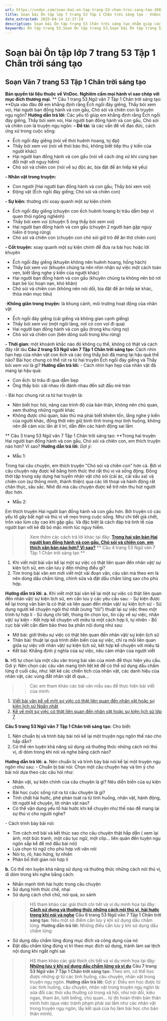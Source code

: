 ```yaml
---
url: https://vndoc.com/soan-bai-on-tap-trang-53-chan-troi-sang-tao-268176
title: Soạn bài Ôn tập lớp 7 trang 53 Tập 1 Chân trời sáng tạo - VnDoc.com
date_extracted: 2025-04-14 12:37:19
description: Soạn bài Ôn tập trang 53 Chân trời sáng tạo nhằm giúp các em HS đạt kết quả tốt trong quá trình làm bài tập và học tập môn Ngữ văn lớp 7 sách Chân trời sáng tạo.
keywords: Ôn tập trang 53,Soạn Ôn tập trang 53,Soạn bài Ôn tập trang 53,Soạn văn 7 Ôn tập trang 53,Soạn Ngữ văn 7 Ôn tập trang 53,Soạn bài Ôn tập trang 53 lớp 7,Soạn Ôn tập trang 53 lớp 7,Soạn văn Ôn tập trang 53,Ôn tập tr 53,Soạn bài Ôn tập tr53,ngữ văn 7 chân trời sáng tạo,soạn văn 7,ngữ văn 7,văn 7,soan van 7,soạn văn lớp 7,ngữ văn lớp 7,ngữ văn 7 tập 1,soạn ngữ văn 7
---
```


# Soạn bài Ôn tập lớp 7 trang 53 Tập 1 Chân trời sáng tạo
## **Soạn Văn 7 trang 53 Tập 1 Chân trời sáng tạo**
**Bản quyền tài liệu thuộc về VnDoc. Nghiêm cấm mọi hành vi sao chép với mục đích thương mại.**
** Câu 1 trang 53 Ngữ văn 7 Tập 1 Chân trời sáng tạo: **Dựa vào đâu để em khẳng định rằng Ếch ngồi đáy giếng, Thầy bói xem voi, Hai người bạn đồng hành và con gấu, Chó sói và chiên con là truyện ngụ ngôn?
**Hướng dẫn trả lời:**
Các yếu tố giúp em khẳng định rằng Ếch ngồi đáy giếng, Thầy bói xem voi, Hai người bạn đồng hành và con gấu, Chó sói và chiên con là truyện ngụ ngôn:
**\- Đề tài:** là các vấn đề về đạo đức, cách ứng xử trong cuộc sống:
  * Ếch ngồi đáy giếng \(nói về thói huênh hoang, tự đại\)
  * Thầy bói xem voi \(nói về thói bảo thủ, không biết tiếp thu ý kiến của người khác\)
  * Hai người bạn đồng hành và con gấu \(nói về cách ứng xử khi cùng bạn đối mặt với nguy hiểm\)
  * Chó sói và chiên con \(nói về sự độc ác, bịa đặt để ăn hiếp kẻ yếu\)

**\- Nhân vật trong truyện:**
  * Con người \(Hai người bạn đồng hành và con gấu; Thầy bói xem voi\)
  * Động vật \(Ếch ngồi đáy giếng; Chó sói và chiên con\)

**\- Sự kiện:** thường chỉ xoay quanh một sự kiện chính
  * Ếch ngồi đáy giếng \(chuyện con ếch huênh hoang bị trâu dẫm bẹp vì quen thói ngông nghênh\)
  * Thầy bói xem voi \(chuyện 5 ông thầy bói xem voi\)
  * Hai người bạn đồng hành và con gấu \(chuyện 2 người bạn gặp nguy hiểm ở trong rừng\)
  * Chó sói và chiên con \(chuyện con chó sói giở trò để ăn thịt chiên con\)

**\- Cốt truyện:** xoay quanh một sự kiện chính để đưa ra bài học hoặc lời khuyên
  * Ếch ngồi đáy giếng \(khuyên không nên huênh hoang, hống hách\)
  * Thầy bói xem voi \(khuyên chúng ta nên nhìn nhận sự việc một cách toàn vẹn, biết lắng nghe ý kiến của người khác\)
  * Hai người bạn đồng hành và con gấu \(khuyên chúng ta không nên bỏ rơi bạn bè lúc hoạn nạn, khó khăn\)
  * Chó sói và chiên con \(không nên nói dối, bịa đặt để ăn hiếp kẻ khác, thỏa mãn mục tiêu\)

-**Không giăn trong truyện:** là khung cảnh, môi trường hoạt động của nhân vật
  * Ếch ngồi đáy giếng \(cái giếng và không gian cạnh giếng\)
  * Thầy bói xem voi \(một ngôi làng, nơi có con voi đi qua\)
  * Hai người bạn đồng hành và con gấu \(trong khu rừng nọ\)
  * Chó sói và chiên con \(bên dòng suối trong khu rừng\)

**\- Thời gian:** một khoảnh khắc nào đó không cụ thể, không có thật và cách đây rất lâu
**Câu 2 trang 53 Ngữ văn 7 Tập 1 Chân trời sáng tạo:** Cách nhìn hạn hẹp của nhân vật con ếch và các ông thầy bói đã mang lại hậu quả thế nào? Bài học chung có thể rút ra từ hai truyện Ếch ngồi đáy giếng và Thầy bói xem voi là gì?
**Hướng dẫn trả lời:**
\- Cách nhìn hạn hẹp của nhân vật đã mang lại hậu quả:
  * Con ếch: bị trâu đi qua dẫm bẹp
  * Ông thầy bói: cãi nhau rồi đánh nhau đến sứt đầu mẻ trán

\- Bài học chung rút ra từ hai truyện là:
  * Nên biết học hỏi, nâng cao trình độ của bản thân, không nên chủ quan, xem thường những người khác
  * Không được chủ quan, bảo thủ mà phải biết khiêm tốn, lắng nghe ý kiến của người khác, đồng thời nên giữ bình tĩnh trong mọi tình huống, không nên để cảm xúc lấn át lí trí, dẫn đến các hành động sai lầm

** Câu 3 trang 53 Ngữ văn 7 Tập 1 Chân trời sáng tạo: **Trong hai truyện Hai người bạn đồng hành và con gấu, Chó sói và chiên con, em thích truyện nào hơn? Vì sao?
**Hướng dẫn trả lời:**
_Gợi ý:_
  * Mẫu 1:

Trong hai câu chuyện, em thích truyện "Chó sói và chiên con" hơn cả. Bởi vì câu chuyện này được kể bằng hình thức thơ rất thú vị và sống động. Đồng thời tập trung xây dựng hai tuyến nhân vật chó sói \(cái ác, cái xấu xa\) và chiên con \(sự thông minh, thánh thiện\) qua các lời thoại và hành động rất chân thực, sâu sắc. Nhờ đó mà câu chuyện được kể trở nên thu hút người đọc hơn.
  * Mẫu 2:

Em thích truyện Hai người bạn đồng hành và con gấu hơn. Bởi truyện có các yếu tố gây bất ngờ và thú vị về mẹo trong cuộc sống. Như chi tiết giả chết, trốn vào lùm cây cao khi gặp gấu. Và đặc biệt là cách đáp trả tinh tế của người bạn với kẻ đã bỏ mặc mình lúc nguy hiểm.
>> Xem thêm các cách trả lời khác tại đây: **[Trong hai văn bản Hai người bạn đồng hành và con gấu, Chó sói và chiên con, em thích văn bản nào hơn? Vì sao?](<https://vndoc.com/trong-hai-van-ban-hai-nguoi-ban-dong-hanh-va-con-gau-cho-soi-va-chien-con-em-thich-van-ban-nao-hon-vi-sao-276483>)**
** Câu 4 trang 53 Ngữ văn 7 Tập 1 Chân trời sáng tạo **
  1. Khi viết một bài văn kể lại một sự việc có thật liên quan đến nhân vật/ sự kiện lịch sử, em cần lưu ý đến những điều gì?
  2. Tìm trong bài văn em mới viết một vài đoạn văn, câu văn mà theo em là nên dùng dấu chấm lửng, chỉnh sửa và đặt dấu chấm lửng sao cho phù hợp.

**Hướng dẫn trả lời:**
**a.** Khi viết một bài văn kể lại một sự việc có thật liên quan đến nhân vật/ sự kiện lịch sử, em cần lưu ý các yêu cầu sau:
\- Sự kiện được kể lại trong văn bản là có thật và liên quan đến nhân vật/ sự kiện lịch sử
\- Sử dụng người kể chuyện ngôi thứ nhất \(xưng "tôi"\) thuật lại sự việc theo một trình tự hợp lí
\- Sử dụng chi tiết, thong tin chọn lọc, tin cậy về sự việc, nhân vật/ sự kiện
\- Kết hợp kể chuyện với miêu tả một cách hợp lí, tự nhiên
\- Bố cục bài viết cần đảm bảo theo ba phần nội dung như sau:
  * Mở bài: giới thiệu sự việc có thật liên quan đến nhân vật/ sự kiện lịch sử
  * Thân bài: thuật lại quá trình diễn biến của sự việc, chỉ ra mối liên quan giữa sự việc với nhân vật/ sự kiện lịch sử, kết hợp kể chuyện với miêu tả
  * Kết bài: Khẳng định ý nghĩa của sự việc, nêu cảm nhận của người viết

**b.** HS tự chọn lựa một câu văn trong bài văn của mình để thực hiện yêu cầu.
Gợi ý:
Nên chọn các câu văn mang tính liệt kê để có thể sử dụng dấu chấm lửng ở cuối câu, như: liệt kê các chiến tích của nhân vật, các danh hiệu của nhân vật, các vùng đất nhân vật đi qua...
>> Các em tham khảo các bài văn mẫu sau để thực hiện bài viết của mình:
  1. [Viết bài văn kể về một sự việc có thật liên quan đến nhân vật hoặc sự kiện lịch sử Ngắn nhất](<https://vndoc.com/ke-lai-su-viec-co-that-lien-quan-den-nhan-vat-hoac-su-kien-lich-su-ngan-gon-276597>)
  2. [Kể về một sự việc có thật liên quan đến nhân vật hoặc sự kiện lịch sử lớp 7](<https://vndoc.com/ke-ve-mot-su-viec-co-that-lien-quan-den-nhan-vat-hoac-su-kien-lich-su-lop-7-276594>)

**Câu 5 trang 53 Ngữ văn 7 Tập 1 Chân trời sáng tạo:** Cho biết:
  1. Nên chuẩn bị và trình bày bài nói kể lại một truyện ngụ ngôn thế nào cho hấp dẫn?
  2. Có thể rèn luyện khả năng sử dụng và thưởng thức những cách nói thú vị, dí dỏm trong khi nói và nghe bằng cách nào?

**Hướng dẫn trả lời:**
**a.** Nên chuẩn bị và trình bày bài nói kể lại một truyện ngụ ngôn như sau:
\- Chuẩn bị bài nói: Chọn một câu chuyện hay và tìm ý cho bài nói dựa theo các câu hỏi như:
  * Nhân vật, sự kiện chính của câu chuyện là gì? Nêu diễn biến của sự kiện chính.
  * Bài học cuộc sống rút ra từ câu chuyện là gì?
  * Tính chất hài hước, phê phán toát ra từ tình huống, nhân vật, hành động, lời người kể chuyện, lời nhân vật nào?
  * Có thể vận dụng yếu tố hài hước khi kể chuyện như thế nào để mang lại sự thú vị cho người nghe?

\- Cách trình bày bài nói:
  * Tìm cách mở bài và kết thúc sao cho câu chuyện thật hấp dẫn \( xem lại ảnh, một bức tranh, một câu tục ngữ, một clip... liên quán đến tuyện ngụ ngôn sắp kể để mở đầu bài nói\)
  * Lựa chọn từ ngữ cho phù hợp với văn nói
  * Nói to, rõ, hào hứng, tự nhiên
  * Phân bố thời gian nói hợp lí

**b.** Có thể rèn luyện khả năng sử dụng và thưởng thức những cách nói thú vị, dí dỏm trong khi nghe bằng cách:
  * Nhấn mạnh tính hài hước trong câu chuyện
  * Sử dụng hình thức chế, nhại
  * Sử dụng cách chơi chữ, nói quá, so sánh

>> HS tham khảo các giải thích chi tiết và ví dụ minh họa tại đây: **[Cách sử dụng và thưởng thức những cách nói thú vị, hài hước trong khi nói và nghe](<https://vndoc.com/co-the-ren-luyen-kha-nang-su-dung-va-thuong-thuc-nhung-cach-noi-thu-vi-di-dom-trong-khi-nghe-bang-cach-nao-277659>)**
**Câu 6 trang 53 Ngữ văn 7 Tập 1 Chân trời sáng tạo:** Nêu một số điểm cần lưu ý khi sử dụng dấu chấm lửng.
**Hướng dẫn trả lời:**
Những điều cần lưu ý khi sử dụng dấu chấm lửng:
  * Sử dụng dấu chấm lửng đúng mục đích và công dụng của nó
  * Đặt dấu chấm lửng đúng vị trí theo mục đích sử dụng, tránh làm sai lệch nội dung khi ngắt nghỉ sai

>> HS tham khảo các giải thích chi tiết và ví dụ minh họa tại đây: **[Những lưu ý khi sử dụng dấu chấm lửng và ví dụ](<https://vndoc.com/neu-mot-so-diem-can-luu-y-khi-su-dung-dau-cham-lung-277664>)**
**Câu 7 trang 53 Ngữ văn 7 Tập 1 Chân trời sáng tạo:** Theo em, có thể học được những gì từ các tình huống, câu chuyện, nhân vật trong truyện ngụ ngôn.
**Hướng dẫn trả lời:**
Gợi ý:
Điều em học được từ các tình huống, câu chuyện, nhân vật trong truyện ngụ ngôn là: sửa đổi các thói xấu thường có trong xã hội, như nói dối, kiêu ngạo, tham ăn, lười biếng, chủ quan... từ đó hoàn thiện bản thân mình hơn \(qua việc tránh phạm phải sai lầm như các nhân vật trong truyện ngụ ngôn, lấy kết quả của họ làm bài học cho bản thân mình\).
